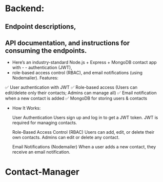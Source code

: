# Backend:

## Endpoint descriptions,

## API documentation, and instructions for consuming the endpoints.

- Here’s an industry-standard Node.js + Express + MongoDB contact app with - - authentication (JWT),
- role-based access control (RBAC), and email notifications (using Nodemailer).
  Features:

✅ User authentication with JWT
✅ Role-based access (Users can edit/delete only their contacts; Admins can manage all)
✅ Email notification when a new contact is added
✅ MongoDB for storing users & contacts

- How It Works:

  User Authentication
  Users sign up and log in to get a JWT token.
  JWT is required for managing contacts.

  Role-Based Access Control (RBAC)
  Users can add, edit, or delete their own contacts.
  Admins can edit or delete any contact.

  Email Notifications (Nodemailer)
  When a user adds a new contact, they receive an email notification.
# Contact-Manager
